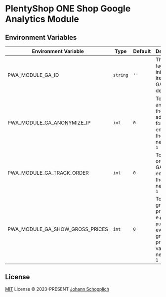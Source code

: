# PlentyShop ONE Shop Google Analytics Module

## Environment Variables

| Environment Variable | Type      | Default | Description                                                                                        |
|-------------------|-----------|---------|----------------------------------------------------------------------------------------------------|
| PWA_MODULE_GA_ID | `string`  | `''`    | The Google tag ID to initialize. If its empty, GA is deactivated                                   |
| PWA_MODULE_GA_ANONYMIZE_IP | `int`     | `0`     | To anonymize the users IP addresses for GA, to enable it the value needs to be `1`                                                           |
| PWA_MODULE_GA_TRACK_ORDER | `int` | `0`     | To track orders in GA, to enable it the value needs to be `1`                                      |
| PWA_MODULE_GA_SHOW_GROSS_PRICES | `int` | `0`     | To use gross/net prices for e.g. the `purchase`-event. For gross prices this value needs to be `1` |

## License

[MIT](./LICENSE) License © 2023-PRESENT [Johann Schopplich](https://github.com/johannschopplich)
